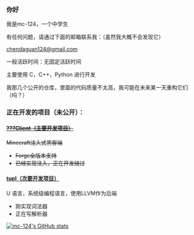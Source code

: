 ### 你好

我是mc-124，一个中学生

有任何问题，请通过下面的邮箱联系我：（虽然我大概不会发现它）

[chendaguan124@gmail.com](mailto:chendaguan124@gmail.com)

一般活跃时间：无固定活跃时间

主要使用 C，C++，Python 进行开发

我那几个公开的仓库，里面的代码质量不太高，我可能在未来某一天重构它们（吗？）

### 正在开发的项目（未公开）：
#### ~~[???Client（主要开发项目）](#)~~
~~Minecraft注入式黑客端~~
* ~~Forge全版本支持~~
* ~~已经实现注入，正在开发绕过~~

#### [tupl（次要开发项目）](https://github.com/mc-124/tupl)
U 语言，系统级编程语言，使用LLVM作为后端
* 刚实现词法器
* 正在写解析器

[![mc-124's GitHub stats](https://github-readme-stats.vercel.app/api?username=mc-124)](https://github.com/anuraghazra/github-readme-stats)
